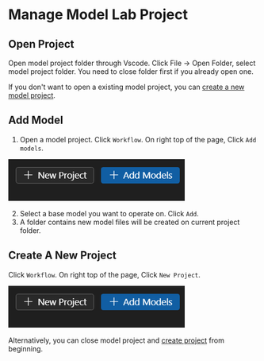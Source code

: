 # Manage Model Lab Project
## Open Project
Open model project folder through Vscode. Click File -> Open Folder, select model project folder. You need to close folder first if you already open one.

If you don't want to open a existing model project, you can [create a new model project](../QuickStart.md#create-project).

## Add Model
1. Open a model project. Click `Workflow`. On right top of the page, Click `Add models`.

![](../images/create_project_add_models.png)

2. Select a base model you want to operate on. Click `Add`.
3. A folder contains new model files will be created on current project folder.

## Create A New Project
Click `Workflow`. On right top of the page, Click `New Project`.

![](../images/create_project_add_models.png)

Alternatively, you can close model project and [create project](#create-project) from beginning.
